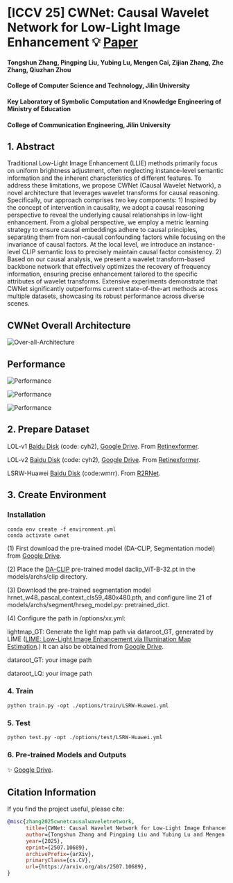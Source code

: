 # [ICCV 25] CWNet: Causal Wavelet Network for Low-Light Image Enhancement :bulb: [Paper](https://arxiv.org/abs/2507.10689) 

#### Tongshun Zhang, Pingping Liu, Yubing Lu, Mengen Cai, Zijian Zhang, Zhe Zhang, Qiuzhan Zhou
#### College of Computer Science and Technology, Jilin University
#### Key Laboratory of Symbolic Computation and Knowledge Engineering of Ministry of Education
#### College of Communication Engineering, Jilin University

## 1. Abstract
Traditional Low-Light Image Enhancement (LLIE) methods primarily focus on uniform brightness adjustment, often neglecting instance-level semantic information and the inherent characteristics of different features. To address these limitations, we propose CWNet (Causal Wavelet Network), a novel architecture that leverages wavelet transforms for causal reasoning. Specifically, our approach comprises two key components: 1) Inspired by the concept of intervention in causality, we adopt a causal reasoning perspective to reveal the underlying causal relationships in low-light enhancement. From a global perspective, we employ a metric learning strategy to ensure causal embeddings adhere to causal principles, separating them from non-causal confounding factors while focusing on the invariance of causal factors. At the local level, we introduce an instance-level CLIP semantic loss to precisely maintain causal factor consistency. 2) Based on our causal analysis, we present a wavelet transform-based backbone network that  effectively  optimizes the recovery of frequency information, ensuring precise enhancement tailored to the specific attributes of wavelet transforms. Extensive experiments demonstrate that CWNet significantly outperforms current state-of-the-art methods across multiple datasets, showcasing its robust performance across diverse scenes.

## CWNet Overall Architecture

![Over-all-Architecture](https://github.com/user-attachments/assets/2fea117c-a23e-44b5-b731-b19f931716a6)

## Performance

![Performance](https://github.com/user-attachments/assets/ef8b22c4-de69-4b70-a352-4f9951ac1798)

![Performance](https://github.com/user-attachments/assets/1d6a3968-60f4-441d-8e9a-bb80249f1b9a)

![Performance](https://github.com/user-attachments/assets/2d9b293c-3083-43fe-b90b-ea520da72fef)


## 2. Prepare Dataset

LOL-v1 [Baidu Disk](https://pan.baidu.com/share/init?surl=ZAC9TWR-YeuLIkWs3L7z4g&pwd=cyh2) (code: cyh2), [Google Drive](https://drive.google.com/file/d/1L-kqSQyrmMueBh_ziWoPFhfsAh50h20H/view?usp=sharing). From [Retinexformer](https://github.com/caiyuanhao1998/Retinexformer).

LOL-v2 [Baidu Disk](https://pan.baidu.com/share/init?surl=ZAC9TWR-YeuLIkWs3L7z4g&pwd=cyh2) (code: cyh2), [Google Drive](https://drive.google.com/file/d/1Ou9EljYZW8o5dbDCf9R34FS8Pd8kEp2U/view?usp=sharing). From [Retinexformer](https://github.com/caiyuanhao1998/Retinexformer).

LSRW-Huawei [Baidu Disk](https://pan.baidu.com/s/1XHWQAS0ZNrnCyZ-bq7MKvA) (code:wmrr). From [R2RNet](https://github.com/JianghaiSCU/R2RNet).

## 3. Create Environment

### Installation
```
conda env create -f environment.yml
conda activate cwnet
```
(1) First download the pre-trained model (DA-CLIP, Segmentation model) from [Google Drive](https://drive.google.com/drive/folders/1Bcom7bANqh1_m2rNgEuG7C_JAAAF1bEh?usp=sharing).

(2) Place the [DA-CLIP](https://github.com/Algolzw/daclip-uir) pre-trained model daclip_ViT-B-32.pt in the models/archs/clip directory.

(3) Download the pre-trained segmentation model hrnet_w48_pascal_context_cls59_480x480.pth, and configure line 21 of models/archs/segment/hrseg_model.py: pretrained_dict.

(4) Configure the path in /options/xx.yml:

lightmap_GT: Generate the light map path via dataroot_GT, generated by LIME ([LIME: Low-Light Image Enhancement via Illumination Map Estimation](https://ieeexplore.ieee.org/document/7782813).)
It can also be obtained from [Google Drive](https://drive.google.com/drive/folders/1Bcom7bANqh1_m2rNgEuG7C_JAAAF1bEh?usp=sharing).

dataroot_GT:  your image path

dataroot_LQ:  your image path

### 4. Train
```
python train.py -opt ./options/train/LSRW-Huawei.yml
```

### 5. Test
```
python test.py -opt ./options/test/LSRW-Huawei.yml
```

### 6. Pre-trained Models and Outputs
✨ [Google Drive](https://drive.google.com/drive/folders/1Bcom7bANqh1_m2rNgEuG7C_JAAAF1bEh?usp=sharing).


## Citation Information
If you find the project useful, please cite:  

```bibtex  
@misc{zhang2025cwnetcausalwaveletnetwork,
      title={CWNet: Causal Wavelet Network for Low-Light Image Enhancement}, 
      author={Tongshun Zhang and Pingping Liu and Yubing Lu and Mengen Cai and Zijian Zhang and Zhe Zhang and Qiuzhan Zhou},
      year={2025},
      eprint={2507.10689},
      archivePrefix={arXiv},
      primaryClass={cs.CV},
      url={https://arxiv.org/abs/2507.10689}, 
}

